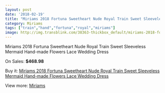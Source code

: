 ```yaml
---
layout: post
date: '2018-02-19'
title: "Miriams 2018 Fortuna Sweetheart Nude Royal Train Sweet Sleeveless Mermaid Hand-made Flowers Lace Wedding Dress"
category: Miriams
tags: ["train","hand","fortuna","royal","miriams"]
image: http://img.transblink.com/38363-thickbox_default/miriams-2018-fortuna-sweetheart-nude-royal-train-sweet-sleeveless-mermaid-hand-made-flowers-lace-wedding-dress.jpg
---
```

Miriams 2018 Fortuna Sweetheart Nude Royal Train Sweet Sleeveless Mermaid Hand-made Flowers Lace Wedding Dress

On Sales: **$468.98**
<a href="https://www.transblink.com/en/miriams/12133-miriams-2018-fortuna-sweetheart-nude-royal-train-sweet-sleeveless-mermaid-hand-made-flowers-lace-wedding-dress.html"><amp-img layout="responsive" width="600" height="600" src="//img.transblink.com/38363-thickbox_default/miriams-2018-fortuna-sweetheart-nude-royal-train-sweet-sleeveless-mermaid-hand-made-flowers-lace-wedding-dress.jpg" alt="Miriams 2018 Fortuna Sweetheart Nude Royal Train Sweet Sleeveless Mermaid Hand-made Flowers Lace Wedding Dress 0" /></a>
<a href="https://www.transblink.com/en/miriams/12133-miriams-2018-fortuna-sweetheart-nude-royal-train-sweet-sleeveless-mermaid-hand-made-flowers-lace-wedding-dress.html"><amp-img layout="responsive" width="600" height="600" src="//img.transblink.com/38370-thickbox_default/miriams-2018-fortuna-sweetheart-nude-royal-train-sweet-sleeveless-mermaid-hand-made-flowers-lace-wedding-dress.jpg" alt="Miriams 2018 Fortuna Sweetheart Nude Royal Train Sweet Sleeveless Mermaid Hand-made Flowers Lace Wedding Dress 1" /></a>
<a href="https://www.transblink.com/en/miriams/12133-miriams-2018-fortuna-sweetheart-nude-royal-train-sweet-sleeveless-mermaid-hand-made-flowers-lace-wedding-dress.html"><amp-img layout="responsive" width="600" height="600" src="//img.transblink.com/38369-thickbox_default/miriams-2018-fortuna-sweetheart-nude-royal-train-sweet-sleeveless-mermaid-hand-made-flowers-lace-wedding-dress.jpg" alt="Miriams 2018 Fortuna Sweetheart Nude Royal Train Sweet Sleeveless Mermaid Hand-made Flowers Lace Wedding Dress 2" /></a>
<a href="https://www.transblink.com/en/miriams/12133-miriams-2018-fortuna-sweetheart-nude-royal-train-sweet-sleeveless-mermaid-hand-made-flowers-lace-wedding-dress.html"><amp-img layout="responsive" width="600" height="600" src="//img.transblink.com/38368-thickbox_default/miriams-2018-fortuna-sweetheart-nude-royal-train-sweet-sleeveless-mermaid-hand-made-flowers-lace-wedding-dress.jpg" alt="Miriams 2018 Fortuna Sweetheart Nude Royal Train Sweet Sleeveless Mermaid Hand-made Flowers Lace Wedding Dress 3" /></a>
<a href="https://www.transblink.com/en/miriams/12133-miriams-2018-fortuna-sweetheart-nude-royal-train-sweet-sleeveless-mermaid-hand-made-flowers-lace-wedding-dress.html"><amp-img layout="responsive" width="600" height="600" src="//img.transblink.com/38367-thickbox_default/miriams-2018-fortuna-sweetheart-nude-royal-train-sweet-sleeveless-mermaid-hand-made-flowers-lace-wedding-dress.jpg" alt="Miriams 2018 Fortuna Sweetheart Nude Royal Train Sweet Sleeveless Mermaid Hand-made Flowers Lace Wedding Dress 4" /></a>
<a href="https://www.transblink.com/en/miriams/12133-miriams-2018-fortuna-sweetheart-nude-royal-train-sweet-sleeveless-mermaid-hand-made-flowers-lace-wedding-dress.html"><amp-img layout="responsive" width="600" height="600" src="//img.transblink.com/38366-thickbox_default/miriams-2018-fortuna-sweetheart-nude-royal-train-sweet-sleeveless-mermaid-hand-made-flowers-lace-wedding-dress.jpg" alt="Miriams 2018 Fortuna Sweetheart Nude Royal Train Sweet Sleeveless Mermaid Hand-made Flowers Lace Wedding Dress 5" /></a>
<a href="https://www.transblink.com/en/miriams/12133-miriams-2018-fortuna-sweetheart-nude-royal-train-sweet-sleeveless-mermaid-hand-made-flowers-lace-wedding-dress.html"><amp-img layout="responsive" width="600" height="600" src="//img.transblink.com/38365-thickbox_default/miriams-2018-fortuna-sweetheart-nude-royal-train-sweet-sleeveless-mermaid-hand-made-flowers-lace-wedding-dress.jpg" alt="Miriams 2018 Fortuna Sweetheart Nude Royal Train Sweet Sleeveless Mermaid Hand-made Flowers Lace Wedding Dress 6" /></a>
<a href="https://www.transblink.com/en/miriams/12133-miriams-2018-fortuna-sweetheart-nude-royal-train-sweet-sleeveless-mermaid-hand-made-flowers-lace-wedding-dress.html"><amp-img layout="responsive" width="600" height="600" src="//img.transblink.com/38364-thickbox_default/miriams-2018-fortuna-sweetheart-nude-royal-train-sweet-sleeveless-mermaid-hand-made-flowers-lace-wedding-dress.jpg" alt="Miriams 2018 Fortuna Sweetheart Nude Royal Train Sweet Sleeveless Mermaid Hand-made Flowers Lace Wedding Dress 7" /></a>

Buy it: [Miriams 2018 Fortuna Sweetheart Nude Royal Train Sweet Sleeveless Mermaid Hand-made Flowers Lace Wedding Dress](https://www.transblink.com/en/miriams/12133-miriams-2018-fortuna-sweetheart-nude-royal-train-sweet-sleeveless-mermaid-hand-made-flowers-lace-wedding-dress.html "Miriams 2018 Fortuna Sweetheart Nude Royal Train Sweet Sleeveless Mermaid Hand-made Flowers Lace Wedding Dress")

View more: [Miriams](https://www.transblink.com/en/136-miriams "Miriams")